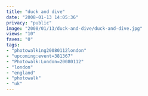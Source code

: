 ```yaml
---
title: "duck and dive"
date: "2008-01-13 14:05:36"
privacy: "public"
image: "2008/01/13/duck-and-dive/duck-and-dive.jpg"
views: "10"
faves: "0"
tags:
- "photowalking20080112london"
- "upcoming:event=381367"
- "Photowalk:London=20080112"
- "london"
- "england"
- "photowalk"
- "uk"
---
```



